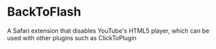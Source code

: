 BackToFlash
===========

A Safari extension that disables YouTube's HTML5 player, which can be used with other plugins such as ClickToPlugin
